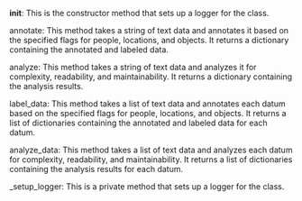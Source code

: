 __init__: This is the constructor method that sets up a logger for the class.

annotate: This method takes a string of text data and annotates it based on the specified flags for people, locations, and objects. It returns a dictionary containing the annotated and labeled data.

analyze: This method takes a string of text data and analyzes it for complexity, readability, and maintainability. It returns a dictionary containing the analysis results.

label_data: This method takes a list of text data and annotates each datum based on the specified flags for people, locations, and objects. It returns a list of dictionaries containing the annotated and labeled data for each datum.

analyze_data: This method takes a list of text data and analyzes each datum for complexity, readability, and maintainability. It returns a list of dictionaries containing the analysis results for each datum.

_setup_logger: This is a private method that sets up a logger for the class.
